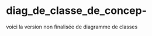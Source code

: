 diag_de_classe_de_concep-
=========================

voici la version non finalisée de diagramme de classes

